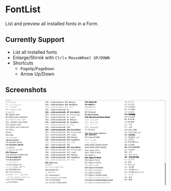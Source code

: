 # FontList

List and preview all installed fonts in a Form.

## Currently Support

- List all installed fonts
- Enlarge/Shrink with `Ctrl`+ `MouseWheel UP/DOWN`
- Shortcuts
  - `PageUp`/`PageDown`
  - Arrow Up/Down

## Screenshots

![Screenshot-FontList](assets/image/Screenshot-FontList.png)

